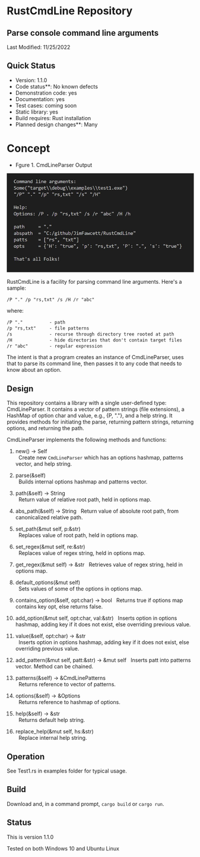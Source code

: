 # RustCmdLine Repository

## Parse console command line arguments

Last Modified: 11/25/2022

<!-- ![RustCmdLine code on GitHub](https://github.com/JimFawcett/RustCmdLine) -->

## Quick Status

- Version: 1.1.0
- Code status\*\*: No known defects
- Demonstration code: yes
- Documentation: yes
- Test cases: coming soon
- Static library: yes
- Build requires: Rust installation
- Planned design changes\*\*: Many


# Concept

<!-- ![CmdLineParser Output](Pictures/RustCmdLineParserOutput.JPG) -->

* Fgure 1. CmdLineParser Output
<img src="Pictures/RustCmdLineParserOutput.JPG" width="600">


RustCmdLine is a facility for parsing command line arguments. Here's a sample:
```
/P "." /p "rs,txt" /s /H /r "abc"
```
where:
```
/P "."          - path
/p "rs,txt"     - file patterns
/s              - recurse through directory tree rooted at path
/H              - hide directories that don't contain target files
/r "abc"        - regular expression
```

The intent is that a program creates an instance of CmdLineParser, uses that to parse its command line, then passes it to any code that needs to know about an option.

## Design

This repository contains a library with a single user-defined type: CmdLineParser. It contains a vector of pattern strings (file extensions), a HashMap of option char and value, e.g., {P, "."}, and a help string. It provides methods for initiating the parse, returning pattern strings, returning options, and returning the path.

CmdLineParser implements the following methods and functions:

1. new() -> Self  
&nbsp;&nbsp;Create new `CmdLineParser` which has an options hashmap, patterns vector, and help string.

2. parse(&self)  
&nbsp;&nbsp;Builds internal options hashmap and patterns vector.

3. path(&self) -> String  
&nbsp;&nbsp;Return value of relative root path, held in options map.

4. abs_path(&self) -> String
&nbsp;&nbsp;Return value of absolute root path, from canonicalized relative path.

5. set_path(&mut self, p:&str)  
&nbsp;&nbsp;Replaces value of root path, held in options map.

6. set_regex(&mut self, re:&str)  
&nbsp;&nbsp;Replaces value of regex string, held in options map.

7. get_regex(&mut self) -> &str
&nbsp;&nbsp;Retrieves value of regex string, held in options map.

8. default_options(&mut self)  
&nbsp;&nbsp;Sets values of some of the options in options map.

9. contains_option(&self, opt:char) -> bool
&nbsp;&nbsp;Returns true if options map contains key opt, else returns false.

10. add_option(&mut self, opt:char, val:&str)
&nbsp;&nbsp;Inserts option in options hashmap, adding key if it does not exist, else overriding previous value.

11. value(&self, opt:char) -> &str  
&nbsp;&nbsp;Inserts option in options hashmap, adding key if it does not exist, else overriding previous value.

12. add_pattern(&mut self, patt:&str) -> &mut self
&nbsp;&nbsp;Inserts patt into patterns vector. Method can be chained.

13. patterns(&self) -> &CmdLinePatterns  
&nbsp;&nbsp;Returns reference to vector of patterns.

14. options(&self) -> &Options  
&nbsp;&nbsp;Returns reference to hashmap of options.

15. help(&self) -> &str  
&nbsp;&nbsp;Returns default help string.

16. replace_help(&mut self, hs:&str)  
&nbsp;&nbsp;Replace internal help string.


## Operation

See Test1.rs in examples folder for typical usage.


## Build

Download and, in a command prompt, `cargo build` or `cargo run`.


## Status

This is version 1.1.0  

Tested on both Windows 10 and Ubuntu Linux



